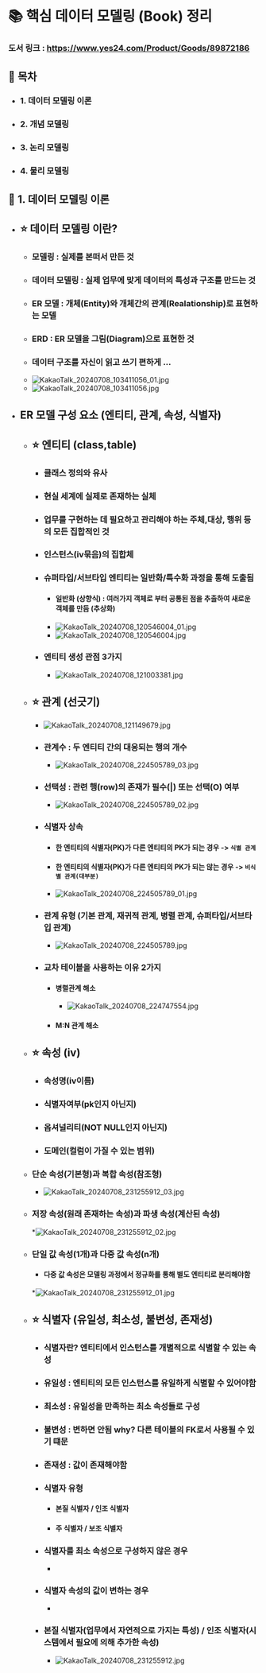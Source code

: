 # :books: 핵심 데이터 모델링 (Book) 정리
### 도서 링크 : https://www.yes24.com/Product/Goods/89872186

 
##  :scroll: 목차


* ### 1. 데이터 모델링 이론  
* ### 2. 개념 모델링  
* ### 3. 논리 모델링  
* ### 4. 물리 모델링  


## :dart: 1. 데이터 모델링 이론
* ## :star: 데이터 모델링 이란?
  * ### 모델링 : 실제를 본떠서 만든 것
  * ### 데이터 모델링 : 실제 업무에 맞게 데이터의 특성과 구조를 만드는 것
  * ### ER 모델 : 개체(Entity)와 개체간의 관계(Realationship)로 표현하는 모델
  * ### ERD : ER 모델을 그림(Diagram)으로 표현한 것
  * ### 데이터 구조를 자신이 읽고 쓰기 편하게 ...
  * ![KakaoTalk_20240708_103411056_01.jpg](..%2F..%2F..%2FVideos%2FCaptures%2FKakaoTalk_20240708_103411056_01.jpg)
  * ![KakaoTalk_20240708_103411056.jpg](..%2F..%2F..%2FVideos%2FCaptures%2FKakaoTalk_20240708_103411056.jpg)
  
* ## ER 모델 구성 요소 (엔티티, 관계, 속성, 식별자)
  * ## :star: 엔티티 (class,table)
    * ### 클래스 정의와 유사 
    * ### 현실 세계에 실제로 존재하는 실체
    * ### 업무를 구현하는 데 필요하고 관리해야 하는 주체,대상, 행위 등의 모든 집합적인 것
    * ### 인스턴스(iv묶음)의 집합체
    * ### 슈퍼타입/서브타입 엔티티는 일반화/특수화 과정을 통해 도출됨
      * #### 일반화 (상향식) : 여러가지 객체로 부터 공통된 점을 추출하여 새로운 객체를 만듬 (추상화)
      * ![KakaoTalk_20240708_120546004_01.jpg](..%2F..%2F..%2FVideos%2FCaptures%2FKakaoTalk_20240708_120546004_01.jpg)
      * ![KakaoTalk_20240708_120546004.jpg](..%2F..%2F..%2FVideos%2FCaptures%2FKakaoTalk_20240708_120546004.jpg)
    * ### 엔티티 생성 관점 3가지
      * ![KakaoTalk_20240708_121003381.jpg](..%2F..%2F..%2FVideos%2FCaptures%2FKakaoTalk_20240708_121003381.jpg)
  * ## :star: 관계 (선긋기) 
    * ![KakaoTalk_20240708_121149679.jpg](..%2F..%2F..%2FVideos%2FCaptures%2FKakaoTalk_20240708_121149679.jpg)
    * ### 관계수 : 두 엔티티 간의 대응되는 행의 개수
      * ![KakaoTalk_20240708_224505789_03.jpg](..%2F..%2F..%2FVideos%2FCaptures%2FKakaoTalk_20240708_224505789_03.jpg)
    * ### 선택성 : 관련 행(row)의 존재가 필수(|) 또는 선택(O) 여부
      * ![KakaoTalk_20240708_224505789_02.jpg](..%2F..%2F..%2FVideos%2FCaptures%2FKakaoTalk_20240708_224505789_02.jpg)
    * ### 식별자 상속 
      * #### 한 엔티티의 식별자(PK)가 다른 엔티티의 PK가 되는 경우 -> `식별 관계`
      * #### 한 엔티티의 식별자(PK)가 다른 엔티티의 PK가 되는 않는 경우 -> `비식별 관계(대부분)`
      * ![KakaoTalk_20240708_224505789_01.jpg](..%2F..%2F..%2FVideos%2FCaptures%2FKakaoTalk_20240708_224505789_01.jpg)
    * ### 관계 유형 (기본 관계, 재귀적 관계, 병렬 관계, 슈퍼타입/서브타입 관계)
      * ![KakaoTalk_20240708_224505789.jpg](..%2F..%2F..%2FVideos%2FCaptures%2FKakaoTalk_20240708_224505789.jpg)
    * ### 교차 테이블을 사용하는 이유 2가지
      * #### 병렬관계 해소
        * ![KakaoTalk_20240708_224747554.jpg](..%2F..%2F..%2FVideos%2FCaptures%2FKakaoTalk_20240708_224747554.jpg)
      * #### M:N 관계 해소
  * ## :star: 속성 (iv)
    * ### 속성명(iv이름)
    * ### 식별자여부(pk인지 아닌지)
    * ### 옵셔널리티(NOT NULL인지 아닌지)
    * ### 도메인(컬럼이 가질 수 있는 범위)
    
  * ### 단순 속성(기본형)과 복합 속성(참조형)
    * ![KakaoTalk_20240708_231255912_03.jpg](..%2F..%2F..%2FPictures%2FScreenshots%2FKakaoTalk_20240708_231255912_03.jpg)
  * ### 저장 속성(원래 존재하는 속성)과 파생 속성(계산된 속성)
    *![KakaoTalk_20240708_231255912_02.jpg](..%2F..%2F..%2FPictures%2FScreenshots%2FKakaoTalk_20240708_231255912_02.jpg)
  * ### 단일 값 속성(1개)과 다중 값 속성(n개)
    * #### 다중 값 속성은 모델링 과정에서 정규화를 통해 별도 엔티티로 분리해야함 
    *![KakaoTalk_20240708_231255912_01.jpg](..%2F..%2F..%2FPictures%2FScreenshots%2FKakaoTalk_20240708_231255912_01.jpg)

  * ## :star: 식별자 (유일성, 최소성, 불변성, 존재성)
    * ### 식별자란? 엔티티에서 인스턴스를 개별적으로 식별할 수 있는 속성
    * ### 유일성 : 엔티티의 모든 인스턴스를 유일하게 식별할 수 있어야함
    * ### 최소성 : 유일성을 만족하는 최소 속성들로 구성
    * ### 불변성 : 변하면 안됨 why? 다른 테이블의 FK로서 사용될 수 있기 떄문
    * ### 존재성 : 값이 존재해야함
    * ### 식별자 유형
      * #### 본질 식별자 / 인조 식별자
      * #### 주 식별자 / 보조 식별자
    * ### 식별자를 최소 속성으로 구성하지 않은 경우
      * 
    * ### 식별자 속성의 값이 변하는 경우
      * 
    * ### 본질 식별자(업무에서 자연적으로 가지는 특성) / 인조 식별자(시스템에서 필요에 의해 추가한 속성)
      * ![KakaoTalk_20240708_231255912.jpg](..%2F..%2F..%2FPictures%2FScreenshots%2FKakaoTalk_20240708_231255912.jpg)